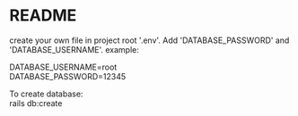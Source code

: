 # README

create your own file in project root '.env'. Add 'DATABASE_PASSWORD' and 'DATABASE_USERNAME'. example:

DATABASE_USERNAME=root \
DATABASE_PASSWORD=12345

To create database:  
rails db:create